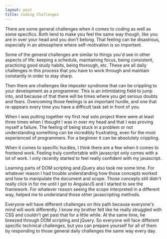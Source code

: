 ```yaml
---
layout: post
title: Coding Challenges
---
```

There are some general challenges when it comes to coding as well as some specifics. Both tend to make you feel the same way though, like you are in over your head and you don't belong.  That feeling can be disastrous, especially in an atmosphere where self-motivation is so important.

Some of the general challenges are similar to things you'd see in other aspects of life: keeping a schedule, maintaining focus, being consistent, practicing good study habits, being thorough, etc. These are all daily challenges in this process that you have to work through and maintain constantly in order to stay sharp. 

Then there are challenges like imposter syndrome that can be crippling to your development as a programmer. This is an intimidating field to jump into, and because of that there will be times where you get serious doubts and fears. Overcoming those feelings is an important hurdle, and one that re-appears every time you have a difficult task set in front of you.  

When I was putting together my first real solo project there were at least three times when I thought I was in over my head and that I was proving myself a failure. The feeling of being stuck in a problem or not understanding something can be incredibly frustrating, even for the most experienced of programmers. For a beginner it can be absolutely crippling.  

When it comes to specific hurdles, I think there are a few when it comes to frontend work.  Feeling truly comfortable with javascript only comes with a lot of work. I only recently started to feel really confident with my javascript.

Learning parts of DOM scripting and jQuery also took me some time. For whatever reason I had trouble understanding how those concepts worked and how to manipulate the document and scope. Those concepts still didn't really click in for me until I got to AngularJS and I started to see the framework. For whatever reason seeing the scope interpreted in a different way, helped me to understand those other javascripting methods. 

Everyone will have different challenges on this path because everyone's mind will work differently. I know my brother felt like he really struggled with CSS and couldn't get past that for a little while. At the same time, he breezed through DOM scripting and jQuery. So everyone will face different specific technical challenges, but you can prepare yourself for all of them by responding to those general daily challenges the same way every day. 